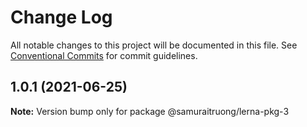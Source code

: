 # Change Log

All notable changes to this project will be documented in this file.
See [Conventional Commits](https://conventionalcommits.org) for commit guidelines.

## 1.0.1 (2021-06-25)

**Note:** Version bump only for package @samuraitruong/lerna-pkg-3
